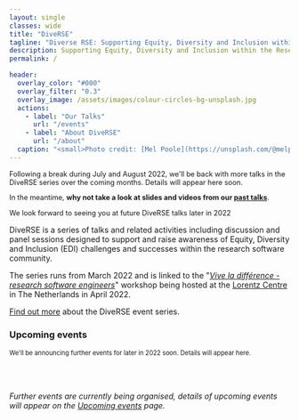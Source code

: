 ```yaml
---
layout: single
classes: wide
title: "DiveRSE"
tagline: "Diverse RSE: Supporting Equity, Diversity and Inclusion within the Research Software Engineering community"
description: Supporting Equity, Diversity and Inclusion within the Research Software Engineering community
permalink: /

header:
  overlay_color: "#000"
  overlay_filter: "0.3"
  overlay_image: /assets/images/colour-circles-bg-unsplash.jpg
  actions:
    - label: "Our Talks"
      url: "/events"
    - label: "About DiveRSE"
      url: "/about"
  caption: "<small>Photo credit: [Mel Poole](https://unsplash.com/@melpoole?utm_source=unsplash&utm_medium=referral&utm_content=creditCopyText) on [Unsplash](https://unsplash.com/)</small>"
---
```


<div class="notice--success" style="font-size: 0.9em !important;">
    <p>Following a break during July and August 2022, we'll be back with more talks in the DiveRSE series over the coming months. Details will appear here soon.</p>
    <p>In the meantime, <strong>why not take a look at slides and videos from our <a href="/past_events" target="_blank" rel="noopener noreferrer">past talks</a></strong>.</p>
    <p>We look forward to seeing you at future DiveRSE talks later in 2022</p>
</div>

DiveRSE is a series of talks and related activities including discussion and
panel sessions designed to support and raise awareness of Equity, Diversity and
Inclusion (EDI) challenges and successes within the research software
community.

The series runs from March 2022 and is linked to the "[_Vive la différence - research software
engineers_](https://www.researchsoft.org/events/2022-04/)" workshop being
hosted at the [Lorentz Centre](https://www.lorentzcenter.nl/about-us.html) in
The Netherlands in April 2022.

[Find out more](/about) about the DiveRSE event series.

### Upcoming events

<div class="notice--info" style="font-size: 0.8em"> 
  <p>We'll be announcing further events for later in 2022 soon. Details will appear here.</p>
<!--
  Tuesday 5th July, 2022,
  <a href="https://www.timeanddate.com/worldclock/converter.html?iso=20220705T150000&p1=224&p2=220&p3=64&p4=24&p5=179&p6=1440&p7=136&p8=37&p9=111&p10=101&p11=170&p12=776" target="_blank" rel="noopener noreferrer">15:00
UTC</a>: 
  <strong><a href="/events/2022-07-05" target="_blank" rel="noopener noreferrer">Lessons from Diversity, Equity and Inclusion (DEI) in open source software (OSS)</a></strong>, <em>Hana Frluckaj, University of Texas-Austin, TX, USA</em>
-->
</div>

<br/><br/>

_Further events are currently being organised, details of upcoming events will
appear on the [Upcoming events](/events) page._

